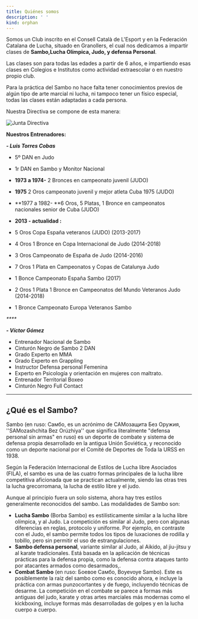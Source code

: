 ```yaml
---
title: Quiénes somos
description: ' '
kind: orphan
---
```

Somos un Club inscrito en el Consell Català de L'Esport y en la Federación Catalana de Lucha, situado en Granollers, el cual nos dedicamos a impartir clases de **Sambo,Lucha Olímpica, Judo, y defensa Personal**.

Las clases son para todas las edades a partir de 6 años, e impartiendo esas clases en Colegios e Institutos como actividad extraescolar o en nuestro propio club.

Para la práctica del Sambo no hace falta tener conocimientos previos de algún tipo de arte marcial ni lucha, ni tampoco tener un físico especial, todas las clases están adaptadas a cada persona.

Nuestra Directiva se compone de esta manera:

![](/media/diagrama-en-blanco.png "Junta Directiva")

**Nuestros Entrenadores:**

_**\- Luis Torres Cobas**_

* 5º DAN en Judo
* 1r DAN en Sambo y Monitor Nacional



* **1973 a 1974-** 2 Bronces en campeonato juvenil (JUDO)
* **1975**              2 Oros campeonato juvenil y mejor atleta Cuba 1975 (JUDO)
* **1977 a 1982- **6 Oros, 5 Platas, 1 Bronce en campeonatos nacionales senior de Cuba (JUDO)
* **2013 - actualidad :**
* 5 Oros Copa España veteranos (JUDO) (2013-2017)
* 4 Oros 1 Bronce en Copa Internacional de Judo (2014-2018)
* 3 Oros Campeonato de España de Judo (2014-2016)
* 7 Oros 1 Plata en Campeonatos y Copas de Catalunya Judo
* 1 Bonce Campeonato España Sambo (2017)
* 2 Oros 1 Plata 1 Bronce en Campeonatos del Mundo Veteranos Judo (2014-2018)
* 1 Bronce Campeonato Europa Veteranos Sambo

_****_

_**\- Víctor Gómez**_

* Entrenador Nacional de Sambo
* Cinturón Negro de Sambo 2 DAN
* Grado Experto en MMA
* Grado Experto en Grappling
* Instructor Defensa personal Femenina
* Experto en Psicología y orientación en mujeres con maltrato.
* Entrenador Territorial Boxeo
* Cinturón Negro Full Contact







- - -



## ¿Qué es el Sambo?

Sambo (en ruso: Cамбо, es un acrónimo de САМозащита Без Оружия, ''SAMozashchita Bez Orúzhiya'' que significa literalmente "defensa personal sin armas" en ruso) es un deporte de combate y sistema de defensa propia desarrollado en la antigua Unión Soviética, y reconocido como un deporte nacional por el Comité de Deportes de Toda la URSS en 1938.

Según la Federación Internacional de Estilos de Lucha libre Asociados (FILA), el sambo es una de las cuatro formas principales de la lucha libre competitiva aficionada que se practican actualmente, siendo las otras tres la lucha grecorromana, la lucha de estilo libre y el judo. 

Aunque al principio fuera un solo sistema, ahora hay tres estilos generalmente reconocidos del sambo. Las modalidades de Sambo son:

* **Lucha Sambo** (Borba Sambo) es estilísticamente similar a la lucha libre olímpica, y al Judo. La competición es similar al Judo, pero con algunas diferencias en reglas, protocolo y uniforme. Por ejemplo, en contraste con el Judo, el sambo permite todos los tipos de luxaciones de rodilla y tobillo, pero sin permitir el uso de estrangulaciones.
* **Sambo defensa personal**, variante similar al Judo, al Aikido, al jiu-jitsu y al karate tradicionales. Está basada en la aplicación de técnicas prácticas para la defensa propia, como la defensa contra ataques tanto por atacantes armados como desarmados,.
* **Combat Sambo** (en ruso: Боевое Самбо, Boyevoye Sambo). Este es posiblemente la raíz del sambo como es conocido ahora, e incluye la práctica con armas punzocortantes y de fuego, incluyendo técnicas de desarme. La competición en el combate se parece a formas más antiguas del judo,  karate y otras artes marciales más modernas como el kickboxing, incluye formas más desarrolladas de golpes y en la lucha cuerpo a cuerpo.
